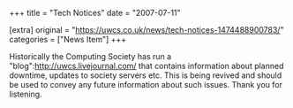 +++
title = "Tech Notices"
date = "2007-07-11"

[extra]
original = "https://uwcs.co.uk/news/tech-notices-1474488900783/"    
categories = ["News Item"]
+++

Historically the Computing Society has run a "blog":http://uwcs.livejournal.com/ that contains information about planned downtime, updates to society servers etc. This is being revived and should be used to convey any future information about such issues. Thank you for listening.

